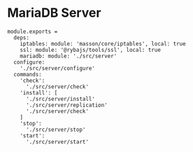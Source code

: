 
# MariaDB Server

    module.exports =
      deps:
        iptables: module: 'masson/core/iptables', local: true
        ssl: module: '@rybajs/tools/ssl', local: true
        mariadb: module: './src/server'
      configure:
        './src/server/configure'
      commands:
        'check':
          './src/server/check'
        'install': [
          './src/server/install'
          './src/server/replication'
          './src/server/check'
        ]
        'stop':
          './src/server/stop'
        'start':
          './src/server/start'
